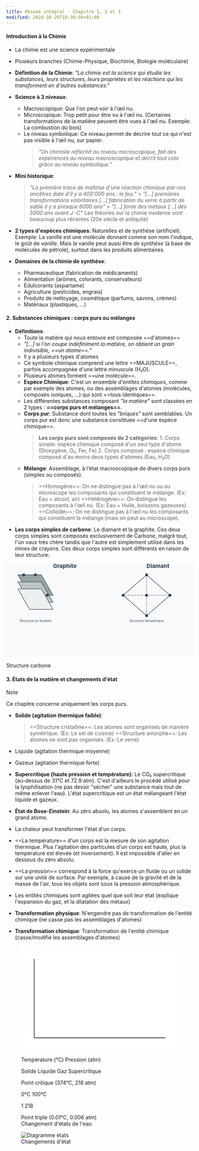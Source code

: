 ```yaml
---
title: Résumé intégral - Chapitre 1, 2 et 3
modified: 2024-10-29T18:30:56+01:00
---
```

#### Introduction à la Chimie

- La chimie est une science expérimentale
- Plusieurs branches (Chimie-Physique, Biochimie, Biologie moléculaire)
- **Définition de la Chimie**: _"La chimie est la science qui étudie les substances, leurs structures, leurs propriétés et les réactions qui les transforment en d'autres substances."_
- **Science à 3 niveaux**:

  - Macroscopique: Que l'on peut voir à l'œil nu.
  - Microscopique: Trop petit pour être vu à l'œil nu. (Certaines transformations de la matière peuvent être vues à l'œil nu. Exemple: La combustion du bois)
  - Le niveau symbolique: Ce niveau permet de décrire tout ce qui n'est pas visible à l'œil nu, sur papier.
    > _"Un chimiste réfléchit au niveau microscopique, fait des expériences au niveau macroscopique et décrit tout cela grâce au niveau symbolique."_

- **Mini historique**:

  > _"La première trace de maîtrise d'une réaction chimique par nos ancêtres date d'il y a 400'000 ans : le feu."_ > _"[...] premières transformations volontaires [...] fabrication du verre à partir de sable il y a presque 6000 ans"_ > _"[...] fonte des métaux [...] dès 5000 ans avant J.-C"_ Les théories sur la chimie moderne sont beaucoup plus récentes (20e siècle et antiquité)

- **2 types d'espèces chimiques**: Naturelles et de synthèse (artificiel). Exemple: La vanille est une molécule donnant comme son nom l'indique, le goût de _vanille_. Mais la vanille peut aussi être _de synthèse_ (à base de molécules de pétrole), surtout dans les produits alimentaires.

- **Domaines de la chimie de synthèse**:
  - Pharmaceutique (fabrication de médicaments)
  - Alimentation (arômes, colorants, conservateurs)
  - Édulcorants (aspartame)
  - Agriculture (pesticides, engrais)
  - Produits de nettoyage, cosmétique (parfums, savons, crèmes)
  - Matériaux (plastiques, ...)

#### 2. Substances chimiques : corps purs ou mélanges

- **Définitions**:
  - Toute la matière qui nous entoure est composée ==d'atomes==
  - _"[...] si l'on coupe indéfiniment la matière, on obtient un grain indivisible, ==un atome==."_
  - Il y a plusieurs types d'atomes
  - Ce symbole chimique comprend une lettre ==MAJUSCULE==, parfois accompagnée d'une lettre minuscule (H₂O).
  - Plusieurs atomes forment ==une molécule==.
  - **Espèce Chimique**: C'est un ensemble _d'entités chimiques_, comme par exemple des atomes, ou des assemblages d'atomes (molécules, composés ioniques, ...) qui sont ==tous identiques==.
  - Les différentes substances composant _"la matière"_ sont classées en 2 types : **==corps purs et mélanges==**.
  - **Corps pur**: Substance dont toutes les _"briques"_ sont semblables. Un corps pur est donc une substance constituée ==d'une espèce chimique==.
    > **Les corps purs sont composés de 2 catégories**: 1. Corps simple: espèce chimique composé d'un seul type d'atome (Dioxygène, O₂, Fer, Fe) 2. Corps composé : espèce chimique composé d'au moins deux types d'atomes (Eau, H₂O)
  - **Mélange**: Assemblage, à l'état macroscopique de divers corps purs (simples ou composés).
    > ==Homogène==: On ne distingue pas à l'œil nu ou au microscope les composants qui constituent le mélange. (Ex: Eau + alcool, air) ==Hétérogène==: On distingue les composants à l'œil nu. (Ex: Eau + Huile, boissons gazeuses) ==Colloïde==: On ne distingue pas à l'œil nu les composants qui constituent le mélange (mais on peut au microscope).
- **Les corps simples de carbone**: Le diamant et la graphite. Ces deux corps simples sont composés exclusivement de Carbone, malgré tout, l'un vaux très chère tandis que l'autre est simplement utilisé dans les mines de crayons. Ces deux corps simples sont différents en raison de leur structure:
  <figure>
<svg viewBox="0 0 800 400"> <!-- Background --> <rect width="800" height="400" fill="#f8f9fa"/> <!-- Graphite Structure --> <g transform="translate(50,50)"> <text x="150" y="-30" font-size="24" fill="#2c3e50" font-weight="bold">Graphite</text> <!-- Layers --> <g transform="translate(0,0)"> <path d="M0,0 L100,0 L150,87 L50,87 Z" fill="#95a5a6" stroke="#34495e" stroke-width="2"/> <path d="M0,30 L100,30 L150,117 L50,117 Z" fill="#bdc3c7" stroke="#34495e" stroke-width="2"/> <path d="M0,60 L100,60 L150,147 L50,147 Z" fill="#ecf0f1" stroke="#34495e" stroke-width="2"/> </g> <!-- Carbon atoms --> <circle cx="25" cy="0" r="6" fill="#2c3e50"/> <circle cx="75" cy="0" r="6" fill="#2c3e50"/> <circle cx="125" cy="87" r="6" fill="#2c3e50"/> <!-- Labels --> <text x="75" y="200" font-size="14" fill="#34495e" text-anchor="middle">Structure en feuillets</text> </g> <!-- Diamond Structure --> <g transform="translate(450,50)"> <text x="150" y="-30" font-size="24" fill="#2c3e50" font-weight="bold">Diamant</text> <!-- Tetrahedral structure --> <path d="M150,0 L250,87 L150,174 L50,87 Z" fill="none" stroke="#34495e" stroke-width="2"/> <path d="M150,0 L150,174" stroke="#34495e" stroke-width="2" stroke-dasharray="5,5"/> <path d="M50,87 L250,87" stroke="#34495e" stroke-width="2" stroke-dasharray="5,5"/> <!-- Carbon atoms --> <circle cx="150" cy="0" r="6" fill="#2c3e50"/> <circle cx="250" cy="87" r="6" fill="#2c3e50"/> <circle cx="150" cy="174" r="6" fill="#2c3e50"/> <circle cx="50" cy="87" r="6" fill="#2c3e50"/> <circle cx="150" cy="87" r="6" fill="#2c3e50"/> <!-- Labels --> <text x="150" y="200" font-size="14" fill="#34495e" text-anchor="middle">Structure tétraédrique</text> </g> </svg>
<figcaption>Structure carbone</figcaption>
</figure>

#### 3. États de la matière et changements d'état

> [!NOTE]  
> Ce chapitre concerne uniquement les corps purs.

- **Solide (agitation thermique faible)**:
  > ==Structure cristalline==: Les atomes sont organisés de manière symétrique. (Ex: Le sel de cuisine) ==Structure amorphe==: Les atomes ne sont pas organisés. (Ex: Le verre)
- Liquide (agitation thermique moyenne)
- Gazeux (agitation thermique forte)
- **Supercritique (haute pression et température):** Le CO₂ supercritique (au-dessus de 31°C et 72.9 atm). C'est d'ailleurs le procédé utilisé pour la lyophilisation (ne pas devoir "sécher" une substance mais tout de même enlever l'eau). L'état supercritique est un état mélangeant l'état liquide et gazeux.
- **État de Bose-Einstein**: Au zéro absolu, les atomes s'assemblent en un grand atome.
- La chaleur peut transformer l'état d'un corps.
- ==La température== d'un corps est la mesure de son agitation thermique. Plus l'agitation des particules d'un corps est haute, plus la température est élevée (et inversement). Il est impossible d'aller en dessous du zéro absolu.
- ==La pression== correspond à la force qu'exerce un fluide ou un solide sur une unité de surface. Par exemple, à cause de la gravité et de la masse de l'air, tous les objets sont sous la pression atmosphérique.

- Les entités chimiques sont agitées quel que soit leur état (explique l'expansion du gaz, et la dilatation des métaux)

- **Transformation physique**: N'engendre pas de transformation de l'entité chimique (ne casse pas les assemblages d'atomes)
- **Transformation chimique**: Transformation de l'entité chimique (casse/modifie les assemblages d'atomes)
<figure>
<svg viewBox="0 0 600 400">
  <!-- Background -->
  <rect width="600" height="400" fill="#ffffff"/>
  
  <!-- Axes -->
  <line x1="50" y1="350" x2="550" y2="350" stroke="#000" stroke-width="2"/>
  <line x1="50" y1="350" x2="50" y2="50" stroke="#000" stroke-width="2"/>
  
  <!-- Labels axes -->
  <text x="300" y="390" text-anchor="middle" font-size="16">Température (°C)</text>
  <text x="20" y="200" transform="rotate(-90,20,200)" text-anchor="middle" font-size="16">Pression (atm)</text>
  
  <!-- Phase boundaries -->
  <!-- Solid-Liquid -->
  <path d="M50,350 L200,250" fill="none" stroke="#000" stroke-width="2"/>
  <!-- Liquid-Gas -->
  <path d="M200,250 L400,150" fill="none" stroke="#000" stroke-width="2"/>
  <!-- Supercritical region -->
  <path d="M400,150 Q450,100 550,50" fill="none" stroke="#000" stroke-width="2" stroke-dasharray="5,5"/>
  
  <!-- Phase labels -->
  <text x="150" y="300" fill="#000" font-size="14">Solide</text>
  <text x="300" y="200" fill="#000" font-size="14">Liquide</text>
  <text x="450" y="100" fill="#000" font-size="14">Gaz</text>
  <text x="480" y="70" fill="#000" font-size="14">Supercritique</text>
  
  <!-- Critical point -->
  <circle cx="400" cy="150" r="4" fill="#000"/>
  <text x="410" y="140" font-size="12">Point critique</text>
  <text x="410" y="155" font-size="10">(374°C, 218 atm)</text>
  
  <!-- Temperature points -->
  <text x="200" y="370" text-anchor="middle" font-size="12">0°C</text>
  <text x="400" y="370" text-anchor="middle" font-size="12">100°C</text>
  
  <!-- Pressure points -->
  <text x="35" y="350" text-anchor="end" font-size="12">1</text>
  <text x="35" y="150" text-anchor="end" font-size="12">218</text>
  
  <!-- Triple point -->
  <circle cx="200" cy="250" r="4" fill="#000"/>
  <text x="180" y="240" font-size="10">Point triple</text>
  <text x="180" y="255" font-size="10">(0.01°C, 0.006 atm)</text>
</svg>
<figcaption>Changement d'états de l'eau</figcaption>
</figure>
<figure>
<img style="background: white;" alt="Diagramme états" src="https://www.annabac.com/modules-assets/images/15843_phychiT_STI2D_STL_Media/15843_P1_C18_IM1_stdi.png" />
<figcaption>Changements d'état</figcaption>
</figure>
